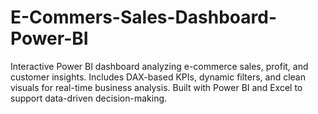 # E-Commers-Sales-Dashboard-Power-BI
Interactive Power BI dashboard analyzing e-commerce sales, profit, and customer insights. Includes DAX-based KPIs, dynamic filters, and clean visuals for real-time business analysis. Built with Power BI and Excel to support data-driven decision-making.
